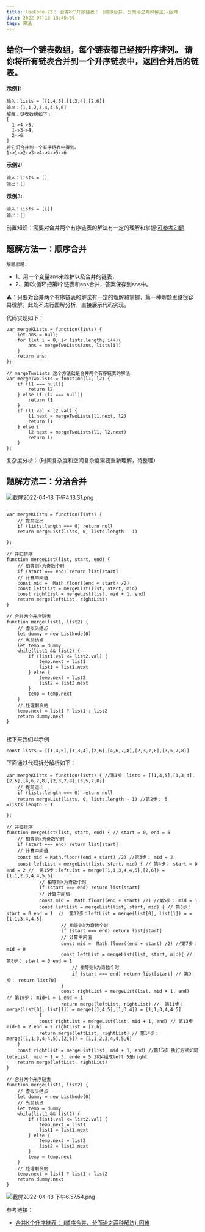 ```yaml
---
title: leeCode-23： 合并K个升序链表： (顺序合并、分而治之两种解法)-困难
date: 2022-04-18 13:40:39
tags: 算法
---
```



<meta name="referrer" content="no-referrer"/>


## 给你一个链表数组，每个链表都已经按升序排列。 请你将所有链表合并到一个升序链表中，返回合并后的链表。


**示例1:**

```
输入：lists = [[1,4,5],[1,3,4],[2,6]]
输出：[1,1,2,3,4,4,5,6]
解释：链表数组如下：
[
  1->4->5,
  1->3->4,
  2->6
]
将它们合并到一个有序链表中得到。
1->1->2->3->4->4->5->6
```

**示例2:**

```
输入：lists = []
输出：[]
```

**示例3:**

```
输入：lists = [[]]
输出：[]

```


前置知识：需要对合并两个有序链表的解法有一定的理解和掌握:[可参考21题](https://echo-lj.github.io/2022/04/14/algorithm-21/)


## 题解方法一：顺序合并


`解题思路:`
* 1、用一个变量ans来维护以及合并的链表，
* 2、第i次循环把第i个链表和ans合并，答案保存到ans中。

⚠️：只要对合并两个有序链表的解法有一定的理解和掌握，第一种解题思路很容易理解，此处不进行图解分析，直接展示代码实现。

代码实现如下：
```
var mergeKLists = function(lists) {
    let ans = null;
    for (let i = 0; i< lists.length; i++){
        ans = mergeTwoLists(ans, lists[i])
    }
    return ans;
};

// mergeTwoLists 这个方法就是合并两个有序链表的解法
var mergeTwoLists = function(l1, l2) {
    if (l1 === null){
        return l2
    } else if (l2 === null){
        return l1
    }
    if (l1.val < l2.val) {
        l1.next = mergeTwoLists(l1.next, l2)
        return l1
    } else {
        l2.next = mergeTwoLists(l1, l2.next)
        return l2
    }
};

```


复杂度分析：（时间复杂度和空间复杂度需要重新理解，待整理）



## 题解方法二：分治合并



![截屏2022-04-18 下午4.13.31.png](https://upload-images.jianshu.io/upload_images/11846892-97541bc443032697.png?imageMogr2/auto-orient/strip%7CimageView2/2/w/1240)

```

var mergeKLists = function(lists) {
    // 提前退出
    if (lists.length === 0) return null
    return mergeList(lists, 0, lists.length - 1)

};

// 并归排序
function mergeList(list, start, end) {
  	// 相等则k为奇数个时
    if (start === end) return list[start]
  	// 计算中间值
    const mid =  Math.floor((end + start) /2)
    const leftList = mergeList(list, start, mid)
    const rightList = mergeList(list, mid + 1, end)
    return merge(leftList, rightList)
}

// 合并两个升序链表
function merge(list1, list2) {
    // 虚拟头结点
    let dummy = new ListNode(0)
    // 当前结点
    let temp = dummy
    while(list1 && list2) {
        if (list1.val <= list2.val) {
            temp.next = list1
            list1 = list1.next
        } else {
            temp.next = list2
            list2 = list2.next
        }
        temp = temp.next
    }
  	// 处理剩余的
    temp.next = list1 ? list1 : list2
    return dummy.next
}
    
```

接下来我们以示例
```
const lists = [[1,4,5],[1,3,4],[2,6],[4,6,7,8],[2,3,7,8],[3,5,7,8]]
```
下面通过代码拆分解析如下：

```
var mergeKLists = function(lists) { //第1步：lists = [[1,4,5],[1,3,4],[2,6],[4,6,7,8],[2,3,7,8],[3,5,7,8]]
    // 提前退出
    if (lists.length === 0) return null
    return mergeList(lists, 0, lists.length - 1) //第2步： 5 =lists.length - 1

};

// 并归排序
function mergeList(list, start, end) { // start = 0, end = 5
  	// 相等则k为奇数个时
    if (start === end) return list[start]
  	// 计算中间值
    const mid = Math.floor((end + start) /2) //第3步： mid = 2
    const leftList = mergeList(list, start, mid) { // 第4步： start = 0 end = 2 //  第15步：leftList = merge([1,1,3,4,4,5],[2,6]) = [1,1,2,3,4,4,5,6]
            // 相等则k为奇数个时
            if (start === end) return list[start]
            // 计算中间值
            const mid =  Math.floor((end + start) /2) //第5步： mid = 1
            const leftList = mergeList(list, start, mid) { // 第6步： start = 0 end = 1  //  第12步：leftList = merge(list[0], list[1]) = = [1,1,3,4,4,5]
                    // 相等则k为奇数个时
                    if (start === end) return list[start]
                    // 计算中间值
                    const mid =  Math.floor((end + start) /2) //第7步： mid = 0
                    const leftList = mergeList(list, start, mid){ // 第8步： start = 0 end = 1
                        // 相等则k为奇数个时
                        if (start === end) return list[start] // 第9步： return list[0]
                    }
                    const rightList = mergeList(list, mid + 1, end)  // 第10步： mid+1 = 1 end = 1
                    return merge(leftList, rightList) //  第11步：merge(list[0], list[1]) = merge([1,4,5],[1,3,4]) = [1,1,3,4,4,5]
            }
            const rightList = mergeList(list, mid + 1, end) // 第13步 mid+1 = 2 end = 2 rightList = [2,6]
            return merge(leftList, rightList) // 第14步： merge([1,1,3,4,4,5],[2,6]) = [1,1,2,3,4,4,5,6]
    }
    const rightList = mergeList(list, mid + 1, end) //第15步 执行方式如同leteList  mid + 1 = 3, ende = 5 3和4组成left 5是right 
    return merge(leftList, rightList)
}

// 合并两个升序链表
function merge(list1, list2) {
    // 虚拟头结点
    let dummy = new ListNode(0)
    // 当前结点
    let temp = dummy
    while(list1 && list2) {
        if (list1.val <= list2.val) {
            temp.next = list1
            list1 = list1.next
        } else {
            temp.next = list2
            list2 = list2.next
        }
        temp = temp.next
    }
  	// 处理剩余的
    temp.next = list1 ? list1 : list2
    return dummy.next
}

```

![截屏2022-04-18 下午6.57.54.png](https://upload-images.jianshu.io/upload_images/11846892-c78703db4610eb3b.png?imageMogr2/auto-orient/strip%7CimageView2/2/w/1240)



参考链接：
* [合并K个升序链表： (顺序合并、分而治之两种解法)-困难](https://leetcode.cn/problems/merge-k-sorted-lists/)